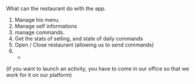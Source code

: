What can the restaurant do with the app.


1. Manage his menu.
2. Manage self informations
3. manage commands.
4. Get the stats of selling, and state of daily commands
5. Open / Close restaurant (allowing us to send commands)
6. -


(if you want to launch an activity, you have to come in our office
    so that we work for it on our platform)

    